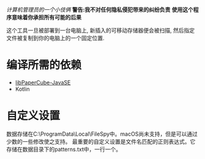 *计算机管理员的一个小伎俩*
**警告:我不对任何隐私侵犯带来的纠纷负责**
**使用这个程序意味着你承担所有可能的后果**

这个工具一旦被部署到一台电脑上, 新插入的可移动存储器便会被扫描, 然后指定文件被复制到你的电脑上的一个固定位置.

# 编译所需的依赖
* [libPaperCube-JavaSE](https://github.com/PaperCube/libPaperCube-JavaSE)
* Kotlin

# 自定义设置
数据存储在C:\ProgramData\Local\FileSpy中。macOS尚未支持，但是可以通过少数的一些修改使之支持。
最重要的自定义设置是文件名匹配的正则表达式。它存储在数据目录下的patterns.txt中，一行一个。